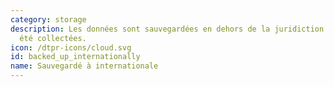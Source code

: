```yaml
---
category: storage
description: Les données sont sauvegardées en dehors de la juridiction où elles ont
  été collectées.
icon: /dtpr-icons/cloud.svg
id: backed_up_internationally
name: Sauvegardé à internationale
---
```

